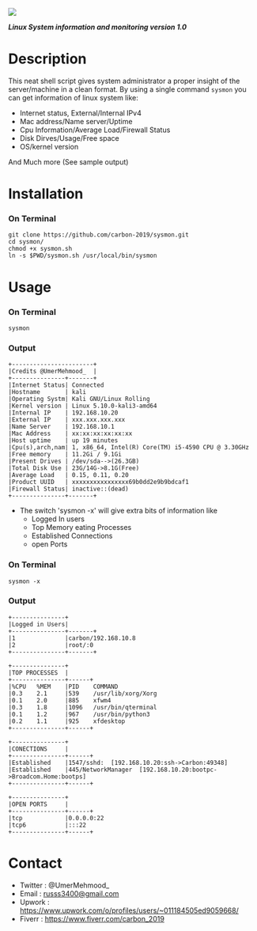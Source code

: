 ![](https://user-images.githubusercontent.com/83476929/126342442-ee5ac1e6-1ca8-4bcd-b774-579d2ab14108.png)


***Linux System information and monitoring version 1.0***

# Description
This neat shell script gives system administrator a proper insight of the server/machine in a clean format.
By using a single command ```sysmon```
you can get information of linux system like:
  - Internet status, External/Internal IPv4
  - Mac address/Name server/Uptime
  - Cpu Information/Average Load/Firewall Status
  - Disk Dirves/Usage/Free space
  - OS/kernel version

And Much more (See sample output)

# Installation
### On Terminal
```
git clone https://github.com/carbon-2019/sysmon.git
cd sysmon/
chmod +x sysmon.sh
ln -s $PWD/sysmon.sh /usr/local/bin/sysmon
```

# Usage
### On Terminal
```
sysmon
```
### Output
```
+-----------------------+
|Credits @UmerMehmood_  |
+---------------+-------+
|Internet Status| Connected
|Hostname       | kali
|Operating Systm| Kali GNU/Linux Rolling
|Kernel version | Linux 5.10.0-kali3-amd64
|Internal IP    | 192.168.10.20
|External IP    | xxx.xxx.xxx.xxx
|Name Server    | 192.168.10.1
|Mac Address    | xx:xx:xx:xx:xx:xx
|Host uptime    | up 19 minutes
|Cpu(s),arch,nam| 1, x86_64, Intel(R) Core(TM) i5-4590 CPU @ 3.30GHz
|Free memory    | 11.2Gi / 9.1Gi
|Present Drives | /dev/sda-->(26.3GB)
|Total Disk Use | 23G/14G->8.1G(Free)
|Average Load   | 0.15, 0.11, 0.20
|Product UUID   | xxxxxxxxxxxxxxxx69b0dd2e9b9bdcaf1
|Firewall Status| inactive::(dead)
+---------------+-------+
```


* The switch 'sysmon -x' will give extra bits of information like
  - Logged In users
  - Top Memory eating Processes
  - Established Connections
  - open Ports

### On Terminal
```
sysmon -x
```
### Output
```
+---------------+
|Logged in Users|
+---------------+-------+
|1              |carbon/192.168.10.8
|2              |root/:0
+---------------+-------+

+---------------+
|TOP PROCESSES  |
+---------------+------+
|%CPU   %MEM    |PID    COMMAND
|0.3    2.1     |539    /usr/lib/xorg/Xorg
|0.1    2.0     |885    xfwm4
|0.3    1.8     |1096   /usr/bin/qterminal
|0.1    1.2     |967    /usr/bin/python3
|0.2    1.1     |925    xfdesktop
+---------------+------+

+---------------+
|CONECTIONS     |
+---------------+------+
|Established    |1547/sshd:  [192.168.10.20:ssh->Carbon:49348]
|Established    |445/NetworkManager  [192.168.10.20:bootpc->Broadcom.Home:bootps]
+---------------+------+

+---------------+
|OPEN PORTS     |
+---------------+------+
|tcp            |0.0.0.0:22
|tcp6           |:::22
+---------------+------+
```

# Contact
- Twitter : @UmerMehmood_
- Email   : russs3400@gmail.com
- Upwork  : https://www.upwork.com/o/profiles/users/~011184505ed9059668/
- Fiverr  : https://www.fiverr.com/carbon_2019
